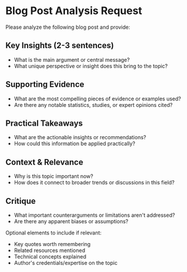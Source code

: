 # Blog Post Analysis Request

Please analyze the following blog post and provide:

## Key Insights (2-3 sentences)
- What is the main argument or central message?
- What unique perspective or insight does this bring to the topic?

## Supporting Evidence
- What are the most compelling pieces of evidence or examples used?
- Are there any notable statistics, studies, or expert opinions cited?

## Practical Takeaways
- What are the actionable insights or recommendations?
- How could this information be applied practically?

## Context & Relevance
- Why is this topic important now?
- How does it connect to broader trends or discussions in this field?

## Critique
- What important counterarguments or limitations aren't addressed?
- Are there any apparent biases or assumptions?

Optional elements to include if relevant:
- Key quotes worth remembering
- Related resources mentioned
- Technical concepts explained
- Author's credentials/expertise on the topic